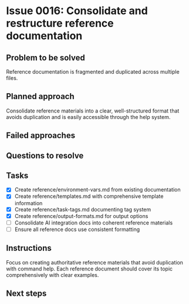 # Issue 0016: Consolidate and restructure reference documentation

## Problem to be solved
Reference documentation is fragmented and duplicated across multiple files.

## Planned approach
Consolidate reference materials into a clear, well-structured format that avoids duplication and is easily accessible through the help system.

## Failed approaches


## Questions to resolve


## Tasks
- [x] Create reference/environment-vars.md from existing documentation
- [x] Create reference/templates.md with comprehensive template information
- [x] Create reference/task-tags.md documenting tag system
- [x] Create reference/output-formats.md for output options
- [ ] Consolidate AI integration docs into coherent reference materials
- [ ] Ensure all reference docs use consistent formatting

## Instructions
Focus on creating authoritative reference materials that avoid duplication with command help. Each reference document should cover its topic comprehensively with clear examples.

## Next steps

